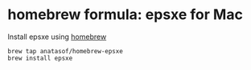 # homebrew formula: epsxe for Mac

Install epsxe using [homebrew](http://brew.sh)

<pre><code>brew tap anatasof/homebrew-epsxe
brew install epsxe</code></pre>
